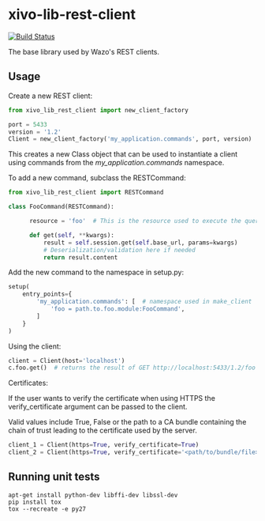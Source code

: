 xivo-lib-rest-client
====================

[![Build Status](https://travis-ci.org/wazo-pbx/xivo-lib-rest-client.svg?branch=master)](https://travis-ci.org/wazo-pbx/xivo-lib-rest-client)

The base library used by Wazo's REST clients.


Usage
-----

Create a new REST client:

```python
from xivo_lib_rest_client import new_client_factory

port = 5433
version = '1.2'
Client = new_client_factory('my_application.commands', port, version)
```

This creates a new Class object that can be used to instantiate a client using
commands from the *my_application.commands* namespace.

To add a new command, subclass the RESTCommand:

```python
from xivo_lib_rest_client import RESTCommand

class FooCommand(RESTCommand):

      resource = 'foo'  # This is the resource used to execute the query

      def get(self, **kwargs):
          result = self.session.get(self.base_url, params=kwargs)
          # Deserialization/validation here if needed
          return result.content
```

Add the new command to the namespace in setup.py:

```python
setup(
    entry_points={
        'my_application.commands': [  # namespace used in make_client
            'foo = path.to.foo.module:FooCommand',
        ]
    }
)
```

Using the client:

```python
client = Client(host='localhost')
c.foo.get()  # returns the result of GET http://localhost:5433/1.2/foo
```

Certificates:

If the user wants to verify the certificate when using HTTPS the
verify_certificate argument can be passed to the client.

Valid values include True, False or the path to a CA bundle containing the chain
of trust leading to the certificate used by the server.

```python
client_1 = Client(https=True, verify_certificate=True)
client_2 = Client(https=True, verify_certificate='<path/to/bundle/file>')
```


Running unit tests
------------------

```
apt-get install python-dev libffi-dev libssl-dev
pip install tox
tox --recreate -e py27
```
